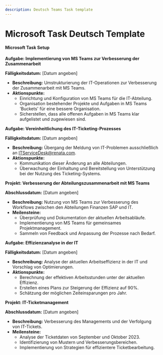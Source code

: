 ```yaml
---
description: Deutsch Teams Task template
---
```


# Microsoft Task Deutsch Template

#### Microsoft Task Setup

**Aufgabe: Implementierung von MS Teams zur Verbesserung der Zusammenarbeit**

**Fälligkeitsdatum:** \[Datum angeben]

* **Beschreibung:** Umstrukturierung der IT-Operationen zur Verbesserung der Zusammenarbeit mit MS Teams.
* **Aktionspunkte:**
  * Einrichtung und Konfiguration von MS Teams für die IT-Abteilung.
  * Organisation bestehender Projekte und Aufgaben in MS Teams 'Buckets' für eine bessere Organisation.
  * Sicherstellen, dass alle offenen Aufgaben in MS Teams klar aufgelistet und zugewiesen sind.

**Aufgabe: Vereinheitlichung des IT-Ticketing-Prozesses**

**Fälligkeitsdatum:** \[Datum angeben]

* **Beschreibung:** Übergang der Meldung von IT-Problemen ausschließlich an ITServiceDesk@renata.com.
* **Aktionspunkte:**
  * Kommunikation dieser Änderung an alle Abteilungen.
  * Überwachung der Einhaltung und Bereitstellung von Unterstützung bei der Nutzung des Ticketing-Systems.

**Projekt: Verbesserung der Abteilungszusammenarbeit mit MS Teams**

**Abschlussdatum:** \[Datum angeben]

* **Beschreibung:** Nutzung von MS Teams zur Verbesserung des Workflows zwischen den Abteilungen Finanzen SAP und IT.
* **Meilensteine:**
  * Überprüfung und Dokumentation der aktuellen Arbeitsabläufe.
  * Implementierung von MS Teams für gemeinsames Projektmanagement.
  * Sammeln von Feedback und Anpassung der Prozesse nach Bedarf.

**Aufgabe: Effizienzanalyse in der IT**

**Fälligkeitsdatum:** \[Datum angeben]

* **Beschreibung:** Analyse der aktuellen Arbeitseffizienz in der IT und Vorschlag von Optimierungen.
* **Aktionspunkte:**
  * Berechnung der effektiven Arbeitsstunden unter der aktuellen Effizienz.
  * Erstellen eines Plans zur Steigerung der Effizienz auf 90%.
  * Schätzung der möglichen Zeiteinsparungen pro Jahr.

**Projekt: IT-Ticketmanagement**

**Abschlussdatum:** \[Datum angeben]

* **Beschreibung:** Verbesserung des Managements und der Verfolgung von IT-Tickets.
* **Meilensteine:**
  * Analyse der Ticketdaten von September und Oktober 2023.
  * Identifizierung von Mustern und Verbesserungsbereichen.
  * Implementierung von Strategien für effizientere Ticketbearbeitung.
